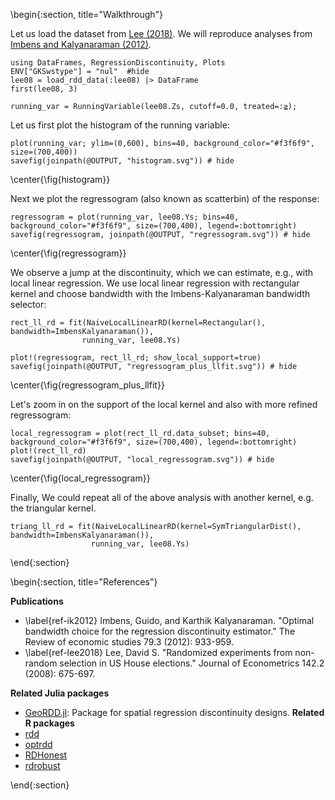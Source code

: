 
<!-- =============================
     GETTING STARTED
     ============================== -->
\begin{:section, title="Walkthrough"}
 
Let us load the dataset from [Lee (2018)](#ref-lee2018). We will reproduce analyses from [Imbens and Kalyanaraman (2012)](#ref-ik2012).

```julia:ex
using DataFrames, RegressionDiscontinuity, Plots
ENV["GKSwstype"] = "nul"  #hide
lee08 = load_rdd_data(:lee08) |> DataFrame
first(lee08, 3)
```

```julia:ex
running_var = RunningVariable(lee08.Zs, cutoff=0.0, treated=:≧);
```

Let us first plot the histogram of the running variable:
```julia:ex
plot(running_var; ylim=(0,600), bins=40, background_color="#f3f6f9", size=(700,400))
savefig(joinpath(@OUTPUT, "histogram.svg")) # hide
```
\center{\fig{histogram}}

Next we plot the regressogram (also known as scatterbin) of the response:

```julia:ex
regressogram = plot(running_var, lee08.Ys; bins=40, background_color="#f3f6f9", size=(700,400), legend=:bottomright)
savefig(regressogram, joinpath(@OUTPUT, "regressogram.svg")) # hide
```
\center{\fig{regressogram}}
 
 We observe a jump at the discontinuity, which we can estimate, e.g., with local linear regression. We use local linear regression with rectangular kernel and choose bandwidth with the Imbens-Kalyanaraman bandwidth selector:
 
 ```julia:ex
rect_ll_rd = fit(NaiveLocalLinearRD(kernel=Rectangular(), bandwidth=ImbensKalyanaraman()),
                 running_var, lee08.Ys)
 ```
 
 ```julia:ex
 plot!(regressogram, rect_ll_rd; show_local_support=true)
 savefig(joinpath(@OUTPUT, "regressogram_plus_llfit.svg")) # hide
 ```
 \center{\fig{regressogram_plus_llfit}}
 
 Let's zoom in on the support of the local kernel and also with more refined regressogram:
 
 ```julia:ex
local_regressogram = plot(rect_ll_rd.data_subset; bins=40, background_color="#f3f6f9", size=(700,400), legend=:bottomright)
plot!(rect_ll_rd)
savefig(joinpath(@OUTPUT, "local_regressogram.svg")) # hide
```
 \center{\fig{local_regressogram}}
 
 
 Finally, We could repeat all of the above analysis with another kernel, e.g. the triangular kernel.
 
 ```julia:ex
triang_ll_rd = fit(NaiveLocalLinearRD(kernel=SymTriangularDist(), bandwidth=ImbensKalyanaraman()),
				   running_var, lee08.Ys)
 ```

\end{:section}





\begin{:section, title="References"}

**Publications**
* \label{ref-ik2012} Imbens, Guido, and Karthik Kalyanaraman. "Optimal bandwidth choice for the regression discontinuity estimator." The Review of economic studies 79.3 (2012): 933-959.
* \label{ref-lee2018} Lee, David S. "Randomized experiments from non-random selection in US House elections." Journal of Econometrics 142.2 (2008): 675-697.

**Related Julia packages**
* [GeoRDD.jl](https://github.com/maximerischard/GeoRDD.jl): Package for spatial regression discontinuity designs.
**Related R packages**
* [rdd](https://cran.r-project.org/web/packages/rdd/index.html)
* [optrdd](https://github.com/swager/optrdd)
* [RDHonest](https://github.com/kolesarm/RDHonest)
* [rdrobust](https://cran.r-project.org/web/packages/rdrobust/index.html)





\end{:section}

